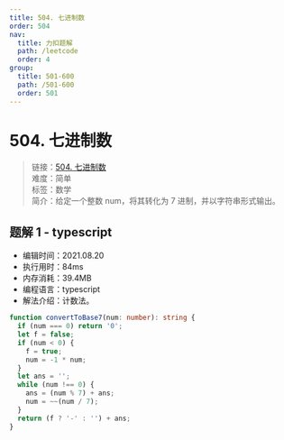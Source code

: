 ```yaml
---
title: 504. 七进制数
order: 504
nav:
  title: 力扣题解
  path: /leetcode
  order: 4
group:
  title: 501-600
  path: /501-600
  order: 501
---
```


# 504. 七进制数

> 链接：[504. 七进制数](https://leetcode-cn.com/problems/base-7/)  
> 难度：简单  
> 标签：数学  
> 简介：给定一个整数 num，将其转化为 7 进制，并以字符串形式输出。

## 题解 1 - typescript

- 编辑时间：2021.08.20
- 执行用时：84ms
- 内存消耗：39.4MB
- 编程语言：typescript
- 解法介绍：计数法。

```typescript
function convertToBase7(num: number): string {
  if (num === 0) return '0';
  let f = false;
  if (num < 0) {
    f = true;
    num = -1 * num;
  }
  let ans = '';
  while (num !== 0) {
    ans = (num % 7) + ans;
    num = ~~(num / 7);
  }
  return (f ? '-' : '') + ans;
}
```
